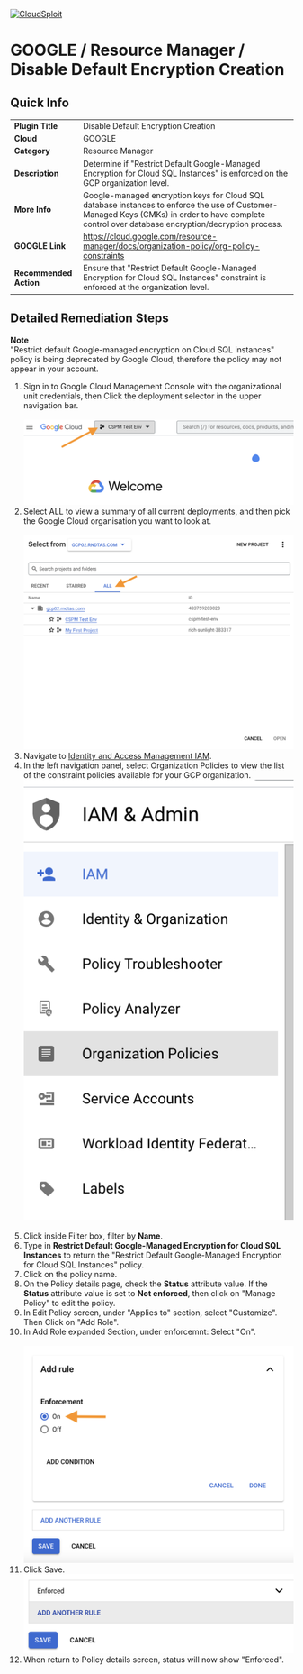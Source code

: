 [![CloudSploit](https://cloudsploit.com/img/logo-new-big-text-100.png "CloudSploit")](https://cloudsploit.com)

# GOOGLE / Resource Manager / Disable Default Encryption Creation

## Quick Info

| | |
|-|-|
| **Plugin Title** | Disable Default Encryption Creation |
| **Cloud** | GOOGLE |
| **Category** | Resource Manager |
| **Description** | Determine if "Restrict Default Google-Managed Encryption for Cloud SQL Instances" is enforced on the GCP organization level. |
| **More Info** | Google-managed encryption keys for Cloud SQL database instances to enforce the use of Customer-Managed Keys (CMKs) in order to have complete control over database encryption/decryption process. |
| **GOOGLE Link** | https://cloud.google.com/resource-manager/docs/organization-policy/org-policy-constraints |
| **Recommended Action** | Ensure that "Restrict Default Google-Managed Encryption for Cloud SQL Instances" constraint is enforced at the organization level. |

## Detailed Remediation Steps
**Note**</br>
\"Restrict default Google-managed encryption on Cloud SQL instances\" policy is being deprecated by Google Cloud, therefore the policy may not appear in your account. </br>
1. Sign in to Google Cloud Management Console with the organizational unit credentials, then Click the deployment selector in the upper navigation bar.</br></br> <img src="/resources/google/resourcemanager/disable-default-encryption-creation/step1.png"/></br>
2. Select ALL to view a summary of all current deployments, and then pick the Google Cloud organisation you want to look at.</br></br> <img src="/resources/google/resourcemanager/disable-default-encryption-creation/step2.png"/></br>
3. Navigate to [Identity and Access Management IAM](https://console.cloud.google.com/iam-admin/iam).
4. In the left navigation panel, select Organization Policies to view the list of the constraint policies available for your GCP organization.</br> <img src="/resources/google/resourcemanager/disable-default-encryption-creation/step4.png"/></br></br>
5. Click inside Filter box, filter by **Name**. </br>
6. Type in **Restrict Default Google-Managed Encryption for Cloud SQL Instances** to return the \"Restrict Default Google-Managed Encryption for Cloud SQL Instances\" policy.
7. Click on the policy name. 
8. On the Policy details page, check the **Status** attribute value. If the **Status** attribute value is set to **Not enforced**, then click on \"Manage Policy\" to edit the policy.
9. In Edit Policy screen, under \"Applies to\" section, select \"Customize\". Then Click on \"Add Role\".
10. In Add Role expanded Section, under enforcemnt: Select "On".</br></br> <img src="/resources/google/resourcemanager/disable-default-encryption-creation/step10.png"/></br>
11. Click Save. </br> <img src="/resources/google/resourcemanager/disable-default-encryption-creation/step11.png"/></br>
12. When return to Policy details screen, status will now show "Enforced".